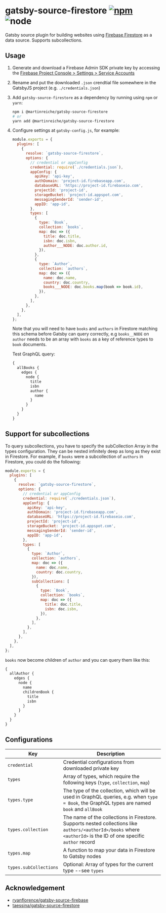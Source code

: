 # gatsby-source-firestore [![npm](https://img.shields.io/npm/v/@martinreiche/gatsby-source-firestore)](https://www.npmjs.com/package/@martinreiche/gatsby-source-firestore) ![node](https://img.shields.io/node/v/firebase-admin)

Gatsby source plugin for building websites using
[Firebase Firestore](https://firebase.google.com/products/firestore)
as a data source. Supports subcollections.

## Usage

1. Generate and download a Firebase Admin SDK private key by accessing the
   [Firebase Project Console > Settings > Service Accounts](https://console.firebase.google.com/project/_/settings/serviceaccounts/adminsdk)

2. Rename and put the downloaded `.json` crendtial file somewhere in the
   GatsbyJS project (e.g. `./credentials.json`)

3. Add `gatsby-source-firestore` as a dependency by running using `npm` or `yarn`:

   ```sh
   npm i @martinreiche/gatsby-source-firestore
   # or
   yarn add @martinreiche/gatsby-source-firestore
   ```

4. Configure settings at `gatsby-config.js`, for example:

   ```js
   module.exports = {
     plugins: [
       {
         resolve: `gatsby-source-firestore`,
         options: {
           // credential or appConfig
           credential: require(`./credentials.json`),
           appConfig: {
             apiKey: 'api-key',
             authDomain: 'project-id.firebaseapp.com',
             databaseURL: 'https://project-id.firebaseio.com',
             projectId: 'project-id',
             storageBucket: 'project-id.appspot.com',
             messagingSenderId: 'sender-id',
             appID: 'app-id',
           },
           types: [
             {
               type: `Book`,
               collection: `books`,
               map: doc => ({
                 title: doc.title,
                 isbn: doc.isbn,
                 author___NODE: doc.author.id,
               }),
             },
             {
               type: `Author`,
               collection: `authors`,
               map: doc => ({
                 name: doc.name,
                 country: doc.country,
                 books___NODE: doc.books.map(book => book.id),
               }),
             },
           ],
         },
       },
     ],
   };
   ```

   Note that you will need to have `books` and `authors` in Firestore matching
   this schema before Gatsby can query correctly, e.g `books__NODE` on `author`
   needs to be an array with `books` as a key of reference types to `book`
   documents.

   Test GraphQL query:

   ```graphql
   {
     allBooks {
       edges {
         node {
           title
           isbn
           author {
             name
           }
         }
       }
     }
   }
   ```

## Support for subcollections

To query subcollections, you have to specify the subCollection Array in the types configuration.
They can be nested infinitely deep as long as they exist in Firestore. For example, if `books` were
a subcollection of `authors` in Firestore, you could do the following:

```js
module.exports = {
  plugins: [
    {
      resolve: `gatsby-source-firestore`,
      options: {
        // credential or appConfig
        credential: require(`./credentials.json`),
        appConfig: {
          apiKey: 'api-key',
          authDomain: 'project-id.firebaseapp.com',
          databaseURL: 'https://project-id.firebaseio.com',
          projectId: 'project-id',
          storageBucket: 'project-id.appspot.com',
          messagingSenderId: 'sender-id',
          appID: 'app-id',
        },
        types: [
          {
            type: `Author`,
            collection: `authors`,
            map: doc => ({
              name: doc.name,
              country: doc.country,
            }),
            subCollections: [
              {
                type: `Book`,
                collection: `books`,
                map: doc => ({
                  title: doc.title,
                  isbn: doc.isbn,
                }),
              },
            ],
          },
        ],
      },
    },
  ],
};
```

`books` now become children of `author` and you can query them like this:

```graphql
{
  allAuthor {
    edges {
      node {
        name
        childrenBook {
          title
          isbn
        }
      }
    }
  }
}
```

## Configurations

| Key                    | Description                                                                                                                                                        |
| ---------------------- | ------------------------------------------------------------------------------------------------------------------------------------------------------------------ |
| `credential`           | Credential configurations from downloaded private key                                                                                                              |
| `types`                | Array of types, which require the following keys (`type`, `collection`, `map`)                                                                                     |
| `types.type`           | The type of the collection, which will be used in GraphQL queries, e.g. when `type = Book`, the GraphQL types are named `book` and `allBook`                       |
| `types.collection`     | The name of the collections in Firestore. Supports nested collections like `authors/<authorId>/books` where `<authorId>` is the ID of one specific `author` record |
| `types.map`            | A function to map your data in Firestore to Gatsby nodes                                                                                                           |
| `types.subCollections` | Optional: Array of types for the current type --see `types`                                                                                                        |

## Acknowledgement

- [ryanflorence/gatsby-source-firebase](https://github.com/ryanflorence/gatsby-source-firebase)
- [taessina/gatsby-source-firestore](https://github.com/taessina/gatsby-source-firestore)

